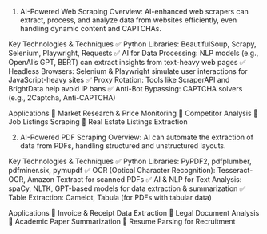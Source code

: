 1. AI-Powered Web Scraping
Overview: AI-enhanced web scrapers can extract, process, and analyze data from websites efficiently, even handling dynamic content and CAPTCHAs.

Key Technologies & Techniques
✅ Python Libraries: BeautifulSoup, Scrapy, Selenium, Playwright, Requests
✅ AI for Data Processing: NLP models (e.g., OpenAI’s GPT, BERT) can extract insights from text-heavy web pages
✅ Headless Browsers: Selenium & Playwright simulate user interactions for JavaScript-heavy sites
✅ Proxy Rotation: Tools like ScraperAPI and BrightData help avoid IP bans
✅ Anti-Bot Bypassing: CAPTCHA solvers (e.g., 2Captcha, Anti-CAPTCHA)

Applications
🔹 Market Research & Price Monitoring
🔹 Competitor Analysis
🔹 Job Listings Scraping
🔹 Real Estate Listings Extraction

2. AI-Powered PDF Scraping
Overview: AI can automate the extraction of data from PDFs, handling structured and unstructured layouts.

Key Technologies & Techniques
✅ Python Libraries: PyPDF2, pdfplumber, pdfminer.six, pymupdf
✅ OCR (Optical Character Recognition): Tesseract-OCR, Amazon Textract for scanned PDFs
✅ AI & NLP for Text Analysis: spaCy, NLTK, GPT-based models for data extraction & summarization
✅ Table Extraction: Camelot, Tabula (for PDFs with tabular data)

Applications
🔹 Invoice & Receipt Data Extraction
🔹 Legal Document Analysis
🔹 Academic Paper Summarization
🔹 Resume Parsing for Recruitment
